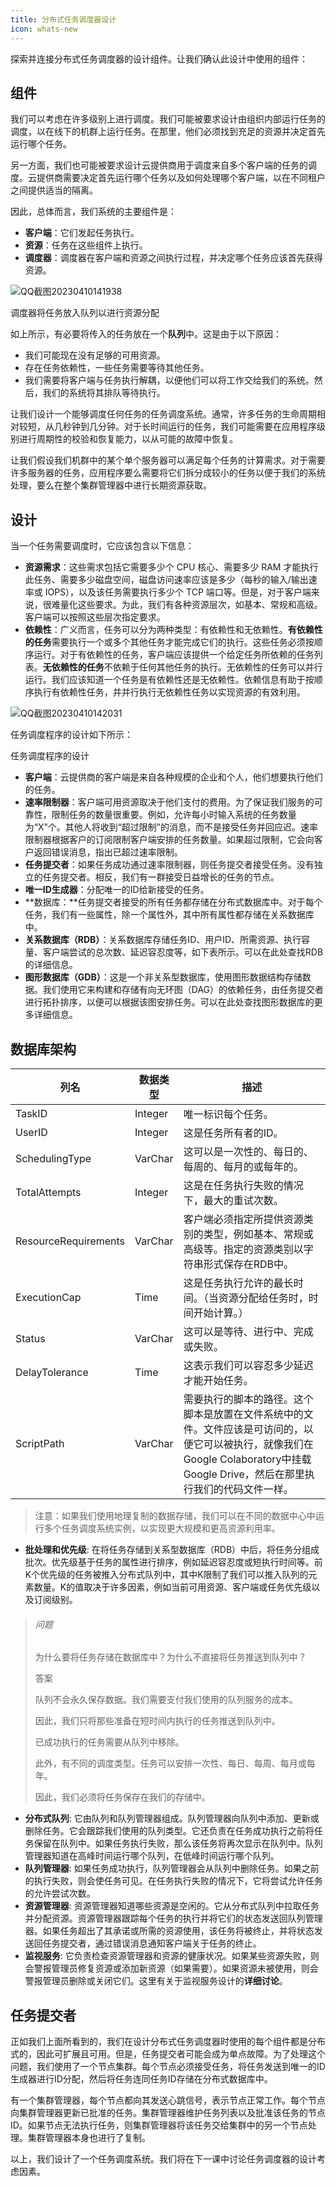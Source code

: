 ```yaml
---
title: 分布式任务调度器设计
icon: whats-new
---
```


探索并连接分布式任务调度器的设计组件。让我们确认此设计中使用的组件：

## 组件
我们可以考虑在许多级别上进行调度。我们可能被要求设计由组织内部运行任务的调度，以在线下的机群上运行任务。在那里，他们必须找到充足的资源并决定首先运行哪个任务。

另一方面，我们也可能被要求设计云提供商用于调度来自多个客户端的任务的调度。云提供商需要决定首先运行哪个任务以及如何处理哪个客户端，以在不同租户之间提供适当的隔离。

因此，总体而言，我们系统的主要组件是：

- **客户端**：它们发起任务执行。
- **资源**：任务在这些组件上执行。
- **调度器**：调度器在客户端和资源之间执行过程，并决定哪个任务应该首先获得资源。

![QQ截图20230410141938](/img/23-Distributed%20Task%20Scheduler/QQ%E6%88%AA%E5%9B%BE20230410141938.png)

调度器将任务放入队列以进行资源分配

如上所示，有必要将传入的任务放在一个**队列**中。这是由于以下原因：

- 我们可能现在没有足够的可用资源。
- 存在任务依赖性，一些任务需要等待其他任务。
- 我们需要将客户端与任务执行解耦，以便他们可以将工作交给我们的系统。然后，我们的系统将其排队等待执行。

让我们设计一个能够调度任何任务的任务调度系统。通常，许多任务的生命周期相对较短，从几秒钟到几分钟。对于长时间运行的任务，我们可能需要在应用程序级别进行周期性的校验和恢复能力，以从可能的故障中恢复。

让我们假设我们机群中的某个单个服务器可以满足每个任务的计算需求。对于需要许多服务器的任务，应用程序要么需要将它们拆分成较小的任务以便于我们的系统处理，要么在整个集群管理器中进行长期资源获取。

## 设计
当一个任务需要调度时，它应该包含以下信息：

- **资源需求**：这些需求包括它需要多少个 CPU 核心、需要多少 RAM 才能执行此任务、需要多少磁盘空间，磁盘访问速率应该是多少（每秒的输入/输出速率或 IOPS），以及该任务需要执行多少个 TCP 端口等。但是，对于客户端来说，很难量化这些要求。为此，我们有各种资源层次，如基本、常规和高级。客户端可以按照这些层次指定要求。
- **依赖性**：广义而言，任务可以分为两种类型：有依赖性和无依赖性。**有依赖性的任务**需要执行一个或多个其他任务才能完成它们的执行。这些任务必须按顺序运行。对于有依赖性的任务，客户端应该提供一个给定任务所依赖的任务列表。**无依赖性的任务**不依赖于任何其他任务的执行。无依赖性的任务可以并行运行。我们应该知道一个任务是有依赖性还是无依赖性。依赖信息有助于按顺序执行有依赖性任务，并并行执行无依赖性任务以实现资源的有效利用。

![QQ截图20230410142031](/img/23-Distributed%20Task%20Scheduler/QQ%E6%88%AA%E5%9B%BE20230410142031.png)

任务调度程序的设计如下所示：

任务调度程序的设计

- **客户端**：云提供商的客户端是来自各种规模的企业和个人，他们想要执行他们的任务。
- **速率限制器**：客户端可用资源取决于他们支付的费用。为了保证我们服务的可靠性，限制任务的数量很重要。例如，允许每小时输入系统的任务数量为“X”个。其他人将收到“超过限制”的消息，而不是接受任务并回应迟。速率限制器根据客户的订阅限制客户端安排的任务数量。如果超过限制，它会向客户返回错误消息，指出已超过速率限制。
- **任务提交者**：如果任务成功通过速率限制器，则任务提交者接受任务。没有独立的任务提交者。相反，我们有一群接受日益增长的任务的节点。
- **唯一ID生成器**：分配唯一的ID给新接受的任务。
- **数据库：**任务提交者接受的所有任务都存储在分布式数据库中。对于每个任务，我们有一些属性，除一个属性外，其中所有属性都存储在关系数据库中。
- **关系数据库（RDB）**：关系数据库存储任务ID、用户ID、所需资源、执行容量、客户端尝试的总次数、延迟容忍度等，如下表所示。可以在此处查找RDB的详细信息。
- **图形数据库（GDB）**：这是一个非关系型数据库，使用图形数据结构存储数据。我们使用它来构建和存储有向无环图（DAG）的依赖任务，由任务提交者进行拓扑排序，以便可以根据该图安排任务。可以在此处查找图形数据库的更多详细信息。

## 数据库架构

| 列名                 | 数据类型 | 描述                                                         |
| -------------------- | -------- | ------------------------------------------------------------ |
| TaskID               | Integer  | 唯一标识每个任务。                                           |
| UserID               | Integer  | 这是任务所有者的ID。                                         |
| SchedulingType       | VarChar  | 这可以是一次性的、每日的、每周的、每月的或每年的。         |
| TotalAttempts        | Integer  | 这是在任务执行失败的情况下，最大的重试次数。                           |
| ResourceRequirements | VarChar  | 客户端必须指定所提供资源类别的类型，例如基本、常规或高级等。指定的资源类别以字符串形式保存在RDB中。 |
| ExecutionCap         | Time     | 这是任务执行允许的最长时间。（当资源分配给任务时，时间开始计算。） |
| Status               | VarChar  | 这可以是等待、进行中、完成或失败。                                     |
| DelayTolerance       | Time     | 这表示我们可以容忍多少延迟才能开始任务。                              |
| ScriptPath           | VarChar  | 需要执行的脚本的路径。这个脚本是放置在文件系统中的文件。文件应该是可访问的，以便它可以被执行，就像我们在Google Colaboratory中挂载Google Drive，然后在那里执行我们的代码文件一样。 |

> 注意：如果我们使用地理复制的数据存储，我们可以在不同的数据中心中运行多个任务调度系统实例，以实现更大规模和更高资源利用率。

- **批处理和优先级**: 在将任务存储到关系型数据库（RDB）中后，将任务分组成批次。优先级基于任务的属性进行排序，例如延迟容忍度或短执行时间等。前K个优先级的任务被推入分布式队列中，其中K限制了我们可以推入队列的元素数量。K的值取决于许多因素，例如当前可用资源、客户端或任务优先级以及订阅级别。

> ###### 问题
>
> 为什么要将任务存储在数据库中？为什么不直接将任务推送到队列中？
>
> 答案
>
> 队列不会永久保存数据。我们需要支付我们使用的队列服务的成本。
>
> 因此，我们只将那些准备在短时间内执行的任务推送到队列中。
>
> 已成功执行的任务需要从队列中移除。
>
> 此外，有不同的调度类型。任务可以安排一次性、每日、每周、每月或每年。
>
> 因此，我们必须将任务保存在我们的存储中。

- **分布式队列**: 它由队列和队列管理器组成。队列管理器向队列中添加、更新或删除任务。它会跟踪我们使用的队列类型。它还负责在任务成功执行之前将任务保留在队列中。如果任务执行失败，那么该任务将再次显示在队列中。队列管理器知道在高峰时间运行哪个队列，在低峰时间运行哪个队列。
- **队列管理器**: 如果任务成功执行，队列管理器会从队列中删除任务。如果之前的执行失败，则会使任务可见。在任务执行失败的情况下，它将尝试允许任务的允许尝试次数。
- **资源管理器**: 资源管理器知道哪些资源是空闲的。它从分布式队列中拉取任务并分配资源。资源管理器跟踪每个任务的执行并将它们的状态发送回队列管理器。如果任务超出了其承诺或所需的资源使用，该任务将被终止，并将状态发送回任务提交者，通过错误消息通知客户端关于任务的终止。
- **监视服务**: 它负责检查资源管理器和资源的健康状况。如果某些资源失败，则会警报管理员修复资源或添加新资源（如果需要）。如果资源未被使用，则会警报管理员删除或关闭它们。这里有关于监视服务设计的**详细讨论**。

## 任务提交者

正如我们上面所看到的，我们在设计分布式任务调度器时使用的每个组件都是分布式的，因此可扩展且可用。但是，任务提交者可能会成为单点故障。为了处理这个问题，我们使用了一个节点集群。每个节点必须接受任务，将任务发送到唯一的ID生成器进行ID分配，然后将任务连同任务ID存储在分布式数据库中。

有一个集群管理器，每个节点都向其发送心跳信号，表示节点正常工作。每个节点向集群管理器更新已批准的任务。集群管理器维护任务列表以及批准该任务的节点ID。如果节点无法执行任务，则集群管理器将该任务交给集群中的另一个节点处理。集群管理器本身也进行了复制。

以上，我们设计了一个任务调度系统。我们将在下一课中讨论任务调度器的设计考虑因素。
